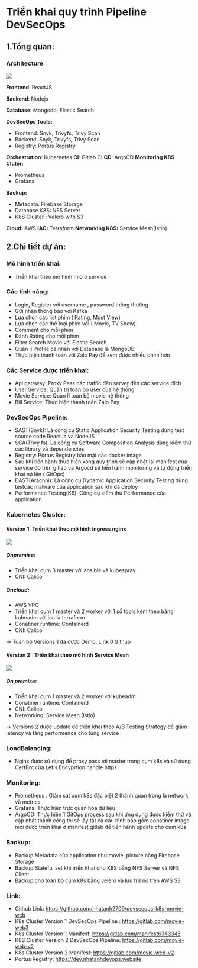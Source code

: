 # Triển khai quy trình Pipeline DevSecOps
## 1.Tổng quan:
### Architecture
![](https://i.imgur.com/8PAyuGX.png)


**Frontend**: ReactJS

**Backend**: Nodejs

**Database**: Mongodb, Elastic Search

**DevSecOps Tools:**
- Frontend: Snyk, Trivyfs, Trivy Scan
- Backend: Snyk, Trivyfs, Trivy Scan
- Registry: Portus Registry

**Orchestration**: Kubernetes
**CI**: Gitlab CI
**CD**: ArgoCD
**Monitoring K8S Cluter:**
- Prometheus
- Grafana

**Backup:**
- Metadata: Firebase Storage
- Database K8S: NFS Server
- K8S Cluster : Velero with S3

**Cloud:** AWS
**IAC:** Terraform
**Networking K8S:** Service Mesh(Istio)

## 2.Chi tiết dự án:
### Mô hình triển khai:
- Triển khai theo mô hình micro service
### Các tính năng:
- Login, Register với username , password thông thường
- Gửi nhận thông báo với Kafka
- Lựa chọn các list phim ( Rating, Most View)
- Lựa chọn các thể loại phim với ( Movie, TV Show)
- Comment cho mỗi phim
- Đánh Rating cho mỗi phim
- Filter Search Movie với Elastic Search
- Quản lí Profile cá nhân với Database là MongoDB
- Thực hiện thanh toán với Zalo Pay để xem được nhiều phim hơn

### Các Service được triển khai:
- Api gateway: Proxy Pass các traffic đến server đến các service đích
- User Service: Quản trị toàn bộ user của hệ thống
- Movie Service: Quản lí toàn bộ movie hệ thống
- Bill Service: Thực hiện thanh toán Zalo Pay


### DevSecOps Pipeline: 
- SAST(Snyk): Là công cụ Static Application Security Testing dùng test
source code ReactJs và NodeJS
- SCA(Trivy fs): Là công cụ Software Composition Analysis dùng kiểm thử
các library và dependencies
- Registry: Portus Registry bảo mật các docker image
- Sau khi tiến hành thực hiện xong quy trình sẽ cập nhật lại manifest của
service đó trên gitlab và Argocd sẽ tiến hành monitoring và tự động triển khai nó lên ( GitOps)
- DAST(Arachni): Là công cụ Dynamic Application Security Testing dùng testcác malware của application sau khi đã deploy
- Performance Testing(K6): Công cụ kiểm thử Performance của application

### Kubernetes Cluster:
#### Version 1: Triển khai theo mô hình ingress nginx
![](https://docs.wallarm.com/pt-br/images/waf-installation/kubernetes/nginx-ingress-controller.png)

##### Onpremise:
- Triển khai cụm 3 master với ansible và kubespray
- CNI: Calico
##### Oncloud: 
- AWS VPC
- Triển khai cụm 1 master và 2 worker với 1 số tools kèm theo bằng kubeadm với iac là terraform
- Conatiner runtime: Containerd
- CNI: Calico

-> Toàn bộ Versions 1 đã được Demo. Link ở Github
#### Version 2 : Triển khai theo mô hình Service Mesh
![](https://miro.medium.com/v2/resize:fit:2000/1*0KRmprOLmuS42GsKV8oy7A.png)
##### On premise:
- Triển khai cụm 1 master và 2 worker với kubeadm
- Conatiner runtime: Containerd
- CNI: Calico
- Networking: Service Mesh (Istio)

-> Versions 2 được update để triển khai theo A/B Testing Strategy để giảm latency và tăng performence cho từng service

### LoadBalancing:
- Nginx được sữ dụng để proxy pass tới master trong cụm k8s
và sử dụng CertBot của Let's Encyprtion handle https

### Monitoring:
- Prometheus : Giám sát cụm k8s đặc biệt 2 thành quan trong là network và
metrics
- Grafana: Thực hiện trực quan hóa dữ liệu
- ArgoCD: Thực hiện 1 GitOps process sau khi ứng dụng được kiểm thử và
cập nhật thành công thì sẽ lấy tất cả cấu hình bao gồm conatiner image
mới được triển khai ở manifest gitlab để tiến hành update cho cụm k8s


### Backup:
- Backup Metadata của application như movie, picture bằng Firebase Storage
- Backup Stateful set khi triển khai cho K8S bằng NFS Server và NFS Client
- Backup cho toàn bộ cụm k8s bằng velero và lưu trữ nó trên AWS S3


### Link:
- Github Link: https://github.com/nhatanh2709/devsecops-k8s-movie-web
- K8s Cluster Version 1 DevSecOps Pipeline : https://gitlab.com/movie-web3
- K8s Cluster Version 1 Manifest: https://gitlab.com/manifest6343345
- K8S Cluster Version 2 DevSecOps Pipeline: https://gitlab.com/movie-web-v2
- K8s Cluster Version 2 Manifest: https://gitlab.com/movie-web-v2
- Portus Registry: https://dev.nhatanhdevops.website






